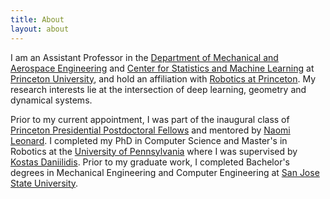 ```yaml
---
title: About
layout: about
---
```

I am an Assistant Professor in the [Department of Mechanical and Aerospace Engineering](https://mae.princeton.edu/) and [Center for Statistics and Machine Learning](https://csml.princeton.edu/) at [Princeton University](https://www.princeton.edu/), and hold an affiliation with [Robotics at Princeton](https://robo.princeton.edu/). My research interests lie at the intersection of deep learning, geometry and dynamical systems.
 
Prior to my current appointment, I was part of the inaugural class of [Princeton Presidential Postdoctoral Fellows](https://www.princeton.edu/news/2019/04/08/twelve-scholars-named-princetons-first-presidential-postdoctoral-research-fellows) and mentored by [Naomi Leonard](http://www.princeton.edu/~naomi/).
I completed my PhD in Computer Science and Master's in Robotics at the [University of Pennsylvania](https://www.upenn.edu/) where I was supervised by [Kostas Daniilidis](https://www.cis.upenn.edu/~kostas/). Prior to my graduate work, I completed Bachelor's degrees in Mechanical Engineering and Computer Engineering at [San Jose State University](https://www.sjsu.edu/).
